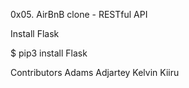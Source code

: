 0x05. AirBnB clone - RESTful API

Install Flask

$ pip3 install Flask


Contributors
Adams Adjartey
Kelvin Kiiru
